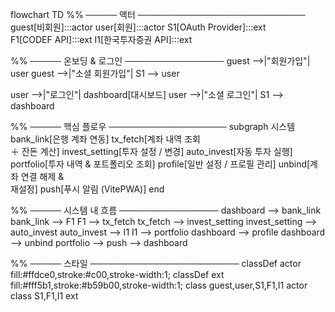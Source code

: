 flowchart TD
  %% ───── 액터 ───────────────────────────
  guest[비회원]:::actor
  user[회원]:::actor
  S1[OAuth Provider]:::ext
  F1[CODEF&nbsp;API]:::ext
  I1[한국투자증권&nbsp;API]:::ext

  %% ───── 온보딩 & 로그인 ────────────────
  guest -->|"회원가입"| user
  guest -->|"소셜 회원가입"| S1 --> user

  user -->|"로그인"| dashboard[대시보드]
  user -->|"소셜 로그인"| S1 --> dashboard

  %% ───── 핵심 플로우 ───────────────────
  subgraph 시스템
    bank_link[은행&nbsp;계좌&nbsp;연동]
    tx_fetch[계좌&nbsp;내역&nbsp;조회<br/>＋&nbsp;잔돈&nbsp;계산]
    invest_setting[투자&nbsp;설정&nbsp;/&nbsp;변경]
    auto_invest[자동&nbsp;투자&nbsp;실행]
    portfolio[투자&nbsp;내역&nbsp;&amp;&nbsp;포트폴리오&nbsp;조회]
    profile[일반&nbsp;설정&nbsp;/&nbsp;프로필&nbsp;관리]
    unbind[계좌&nbsp;연결&nbsp;해제&nbsp;&amp;<br/>재설정]
    push[푸시&nbsp;알림&nbsp;(VitePWA)]
  end

  %% ───── 시스템 내 흐름 ────────────────
  dashboard --> bank_link
  bank_link --> F1
  F1 --> tx_fetch
  tx_fetch --> invest_setting
  invest_setting --> auto_invest
  auto_invest --> I1
  I1 --> portfolio
  dashboard --> profile
  dashboard --> unbind
  portfolio --> push --> dashboard

  %% ───── 스타일 ────────────────────────
  classDef actor fill:#ffdce0,stroke:#c00,stroke-width:1;
  classDef ext fill:#fff5b1,stroke:#b59b00,stroke-width:1;
  class guest,user,S1,F1,I1 actor
  class S1,F1,I1 ext
